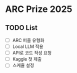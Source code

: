 # ARC Prize 2025

## TODO List

- [ ] ARC 퍼즐 유형화
- [ ] Local LLM 적용
- [ ] API로 코드 작성 요청
- [ ] Kaggle 첫 제출
- [ ] 스케쥴 설정